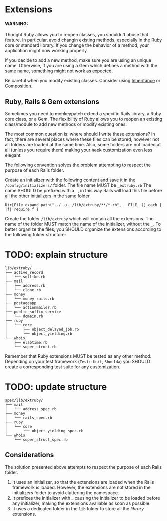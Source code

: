 # Extensions

#### WARNING:

Thought Ruby allows you to reopen classes, you shouldn't abuse that feature. In particular, avoid changin existing methods, especially in the Ruby core or standard library. If you change the behavior of a method, your application might now working properly.

If you decide to add a new method, make sure you are using an unique name. Otherwise, if you are using a Gem which defines a method with the same name, something might not work as expected.

Be careful when you modify existing classes. Consider using [Inheritance][1] or [Composition][2].


## Ruby, Rails & Gem extensions

Sometimes you need to <strike>monkeypatch</strike> extend a specific Rails library, a Ruby core class, or a Gem. The flexibility of Ruby allows you to reopen an existing class/module to add new methods or modify existing ones.

The most common question is: where should I write these extensions? In fact, there are several places where these files can be stored, however not all folders are loaded at the same time. Also, some folders are not loaded at all (unless you require them) making your <strike>hack</strike> customization even less elegant.

The following convention solves the problem attempting to respect the purpose of each Rails folder.

Create an initializer with the following content and save it in the `/config/initializers/` folder. The file name MUST be `_extruby.rb` The name SHOULD be prefixed with a `_`, in this way Rails will load this file before all the other initializers in the same folder.

    Dir[File.expand_path("../../../lib/extruby/**/*.rb", __FILE__)].each { |f| require f }

Create the folder `/lib/extruby` which will contain all the extensions. The name of the folder MUST match the name of the initializer, without the `_`. To better organize the files, you SHOULD organize the extensions according to the following folder structure:

 # TODO: explain structure

    lib/extruby/
    ├── active_record
    │   └── sqllike.rb
    ├── mail
    │   ├── address.rb
    │   └── clone.rb
    ├── money
    │   └── money-rails.rb
    ├── postageapp
    │   └── actionmailer.rb
    ├── public_suffix_service
    │   └── domain.rb
    ├── ruby
    │   └── core
    │       ├── object_delayed_job.rb
    │       └── object_yielding.rb
    └── whois
        ├── elabtime.rb
        └── super_struct.rb

Remember that Ruby extensions MUST be tested as any other method. Depending on your test framework (`Test::Unit`, `Shoulda`) you SHOULD create a corresponding test suite for any customization.

 # TODO: update structure

    spec/lib/extruby/
    ├── mail
    │   └── address_spec.rb
    ├── money
    │   └── rails_spec.rb
    ├── ruby
    │   └── core
    │       └── object_yielding_spec.rb
    └── whois
        └── super_struct_spec.rb


## Considerations

The solution presented above attempts to respect the purpose of each Rails folder.

1. It uses an initializer, so that the extensions are loaded when the Rails framework is loaded. However, the extensions are not stored in the initializers folder to avoid cluttering the namespace.
1. It prefixes the initializer with _ causing the initializer to be loaded before any initializer, making the extensions available as soon as possible.
1. It uses a dedicated folder in the `lib` folder to store all the _library_ extensions.

  [1]: http://en.wikipedia.org/wiki/Inheritance_(object-oriented_programming)
  [2]: http://en.wikipedia.org/wiki/Object_composition
